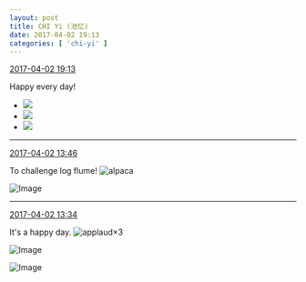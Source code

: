 ```yaml
---
layout: post
title: CHI Yi (池忆)
date: 2017-04-02 19:13
categories: [ 'chi-yi' ]
---
```


<div class="weibo-info">
  <a href="http://weibo.com/6117581836/ECFDcrSlw">2017-04-02 19:13</a>
</div>

Happy every day!

<!-- more -->

<ul class="weibo-pic-list-1">
  <li class="weibo-pic">
    <a href="https://wx4.sinaimg.cn/mw690/006G0KuMgy1fe8jr6eabxj30zk0qo0y0.jpg"><img src="https://wx4.sinaimg.cn/thumb150/006G0KuMgy1fe8jr6eabxj30zk0qo0y0.jpg" /></a>
  </li>
  <li class="weibo-pic">
    <a href="https://wx4.sinaimg.cn/mw690/006G0KuMgy1fe8jr8jnwuj30zk0qo123.jpg"><img src="https://wx4.sinaimg.cn/thumb150/006G0KuMgy1fe8jr8jnwuj30zk0qo123.jpg" /></a>
  </li>
  <li class="weibo-pic">
    <a href="https://wx1.sinaimg.cn/mw690/006G0KuMgy1fe8jrh1n14j30qo0zkjyr.jpg"><img src="https://wx1.sinaimg.cn/thumb150/006G0KuMgy1fe8jrh1n14j30qo0zkjyr.jpg" /></a>
  </li>
</ul>

---

<div class="weibo-info">
  <a href="http://weibo.com/6117581836/ECDugfO22">2017-04-02 13:46</a>
</div>

To challenge log flume! ![alpaca](http://img.t.sinajs.cn/t4/appstyle/expression/ext/normal/7a/shenshou_org.gif)

![Image](https://wx1.sinaimg.cn/mw690/006G0KuMgy1fe8aaw13jsj30dg0x0qpn.jpg)

---

<div class="weibo-info">
  <a href="http://weibo.com/6117581836/ECDpBAiG4">2017-04-02 13:34</a>
</div>

It's a happy day. ![applaud](http://img.t.sinajs.cn/t4/appstyle/expression/ext/normal/36/gza_org.gif)×3

![Image](https://wx4.sinaimg.cn/mw690/006G0KuMgy1fe89yksfroj30qo0zktil.jpg)

![Image](https://wx2.sinaimg.cn/mw690/006G0KuMgy1fe89yy2vjxj30qo0zkws5.jpg)
